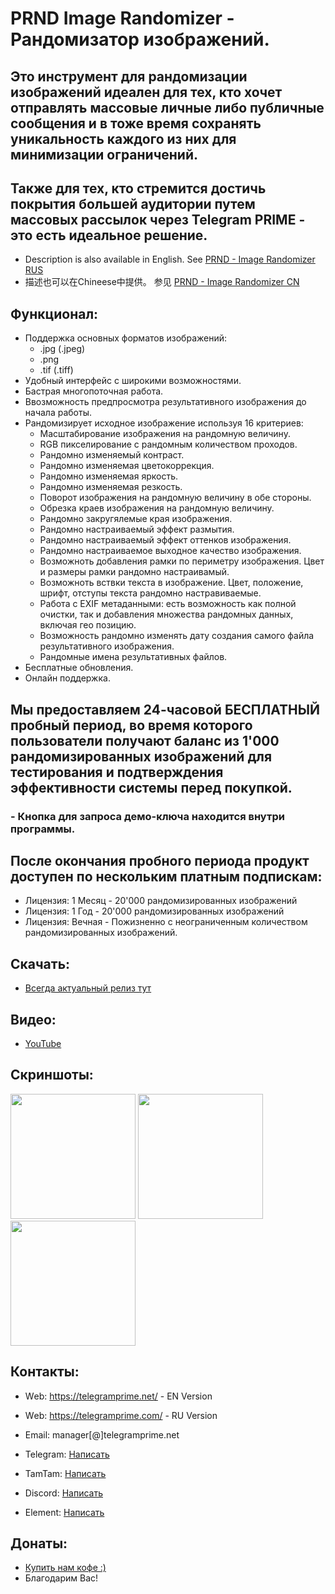 # PRND Image Randomizer - Рандомизатор изображений.
## Это инструмент для рандомизации изображений идеален для тех, кто хочет отправлять массовые личные либо публичные сообщения и в тоже время сохранять уникальность каждого из них для минимизации ограничений.
## Также для тех, кто стремится достичь покрытия большей аудитории путем массовых рассылок через Telegram PRIME - это есть идеальное решение.
 
 * Description is also available in English. See [PRND - Image Randomizer RUS](https://github.com/telegram-prime/image-randomizer-RU)
 * 描述也可以在Chineese中提供。 参见 [PRND - Image Randomizer CN](https://github.com/telegram-prime/image-randomizer-CN)

## Функционал:
 - Поддержка основных форматов изображений: 
	* .jpg (.jpeg)
	* .png
	* .tif (.tiff)
 - Удобный интерфейс с широкими возможностями.
 - Бастрая многопоточная работа.
 - Ввозможность предпросмотра результативного изображения до начала работы.
 - Рандомизирует исходное изображение используя 16 критериев:
    * Масштабирование изображения на рандомную величину.
	* RGB пикселирование с рандомным количеством проходов.
	* Рандомно изменяемый контраст.
	* Рандомно изменяемая цветокоррекция.
	* Рандомно изменяемая яркость.
	* Рандомно изменяемая резкость.
	* Поворот изображения на рандомную величину в обе стороны.
	* Обрезка краев изображения на рандомную величину.
	* Рандомно закругялемые края изображения.
	* Рандомно настраиваемый эффект размытия.
	* Рандомно настраиваемый эффект оттенков изображения.
	* Рандомно настраиваемое выходное качество изображения.
	* Возможноть добавления рамки по периметру изображения. Цвет и размеры рамки рандомно настраивамый.
	* Возможноть вствки текста в изображение. Цвет, положение, шрифт, отступы текста рандомно настравиваемые.
	* Работа с EXIF метаданными: есть возможность как полной очистки, так и добавления множества рандомных данных, включая гео позицию.
	* Возможность рандомно изменять дату создания самого файла результативного изображения.
	* Рандомные имена результативных файлов.
 - Бесплатные обновления.
 - Онлайн поддержка.


## Мы предоставляем 24-часовой БЕСПЛАТНЫЙ пробный период, во время которого пользователи получают баланс из 1'000 рандомизированных изображений для тестирования и подтверждения эффективности системы перед покупкой.
### - Кнопка для запроса демо-ключа находится внутри программы.

## После окончания пробного периода продукт доступен по нескольким платным подпискам:
- Лицензия: 1 Месяц  - 20'000 рандомизированных изображений
- Лицензия: 1 Год    - 20'000 рандомизированных изображений
- Лицензия: Вечная   - Пожизненно с неограниченным количеством рандомизированных изображений.


## Скачать:
 - [Всегда актуальный релиз тут](https://github.com/telegram-prime/image-randomizer-RU/releases/latest)


## Видео:
 - [YouTube](https://youtu.be/FdYot5p0svs)


## Скриншоты:

<img src="https://github.com/user-attachments/assets/f57659ca-6e46-4c11-bea0-01017524c295" width="200" height="200">
<img src="https://github.com/user-attachments/assets/6f3b609b-0cf4-465e-8d3d-13db88ff0120" width="200" height="200">
<img src="https://github.com/user-attachments/assets/c91322f8-c063-46f3-9cf5-e94ff1503725" width="200" height="200">


##  Контакты:
- Wеb: https://telegramprime.net/ - EN Version
- Wеb: https://telegramprime.com/ - RU Version

- Email:    manager[@]telegramprime.net
- Telegram: [Написать](https://telegramprime.net/telegram-contact)
- TamTam:   [Написать](https://telegramprime.net/tamtam-contact)
- Discord:  [Написать](https://telegramprime.net/discord-contact)
- Element:  [Написать](https://telegramprime.net/element-contact)


## Донаты:
* [Купить нам кофе :)](https://nowpayments.io/donation/telegramprime)
* Благодарим Вас!
